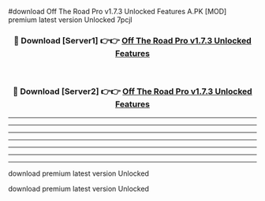 #download Off The Road Pro v1.7.3 Unlocked Features A.PK [MOD] premium latest version Unlocked 7pcjl 



<div align="center">
<h3>🔴 Download [Server1] 👉👉 <a href="https://download1apk.web.app/">Off The Road Pro v1.7.3 Unlocked Features</a></h3><br>

<h3>🔴 Download [Server2] 👉👉 <a href="https://download1apk.web.app/">Off The Road Pro v1.7.3 Unlocked Features</a></h3>
</div>





----------------------------------------------------------

----------------------------------------------------------

----------------------------------------------------------

----------------------------------------------------------

----------------------------------------------------------

----------------------------------------------------------

----------------------------------------------------------

download premium latest version Unlocked

download premium latest version Unlocked
